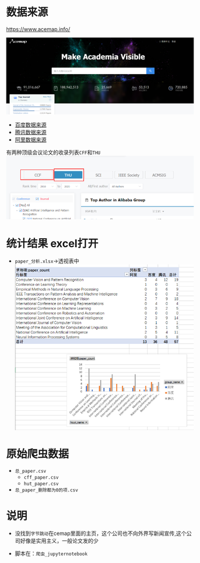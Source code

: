 # 数据来源
https://www.acemap.info/

![主页](./res/1.png)

- [百度数据来源](https://www.acemap.info/aff/2100597028)	
- [腾讯数据来源](https://www.acemap.info/aff/2102136657)	
- [阿里数据来源](https://www.acemap.info/aff/2101566148)	

有两种顶级会议论文的收录列表`CFF`和`THU`
![两种顶级会议论文的收录列表](./res/2.png)

# 统计结果 excel打开
- `paper_分析.xlsx`->透视表中 
![结果](./res/3.png)

# 原始爬虫数据
- `总_paper.csv`
    - `cff_paper.csv`
    - `hut_paper.csv`
- `总_paper_删除都为0的项.csv`

# 说明
- 没找到`字节跳动`在cemap里面的主页，这个公司也不向外界写新闻宣传,这个公司好像是实用主义，一般论文发的少

- 脚本在：`爬虫_jupyternotebook`



